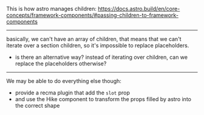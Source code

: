 This is how astro manages children: https://docs.astro.build/en/core-concepts/framework-components/#passing-children-to-framework-components

---

basically, we can't have an array of children, that means that we can't iterate over a section children, so it's impossible to replace placeholders.

- is there an alternative way? instead of iterating over children, can we replace the placeholders otherwise?

---

We may be able to do everything else though:

- provide a recma plugin that add the `slot` prop
- and use the Hike component to transform the props filled by astro into the correct shape

